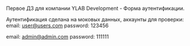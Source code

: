 Первое ДЗ для компании YLAB Development - Форма аутентификации.

Аутентификация сделана на моковых данных, аккаунты для проверки:
email: user@users.com
password: 123456

email: admin@admin.com
password: 111111
